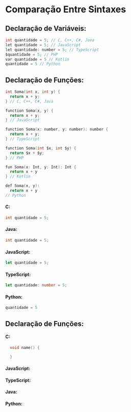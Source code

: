 # Comparação Entre Sintaxes

## Declaração de Variáveis:
```c
int quantidade = 5; // C, C++, C#, Java
let quantidade = 5; // JavaScript
let quantidade: number = 5; // TypeScript
$quantidade = 5; // PHP
var quantidade = 5 // Kotlin
quantidade = 5 // Python
```

## Declaração de Funções:
```c
int Soma(int x, int y) {
  return x + y;
} // C, C++, C#, Java

function Soma(x, y) {
  return x + y;
} // JavaScript

function Soma(x: number, y: number): number {
  return x + y;
} // TypeScript

function Soma(int $x, int $y) {
  return $x + $y;
} // PHP

fun Soma(x: Int, y: Int): Int {
  return x + y
} // Kotlin

def Soma(x, y):
  return x + y
// Python
```



#### C:
```c  
int quantidade = 5;
```
#### Java:
```java
int quantidade = 5;
```
#### JavaScript:
```javascript
let quantidade = 5;
```
#### TypeScript:
```typescript
let quantidade: number = 5;
```
#### Python:
```python
quantidade = 5
```

## Declaração de Funções:
#### C:
  ```c
    void name() {

    }
  ```
#### JavaScript:
#### TypeScript:
#### Java:
#### Python: